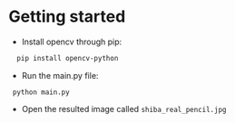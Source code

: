 # Getting started

- Install opencv through pip:
```bash 
  pip install opencv-python
```

- Run the main.py file:
```
 python main.py
```

- Open the resulted image called `shiba_real_pencil.jpg`
